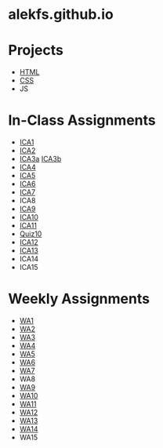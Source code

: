 # alekfs.github.io

# **Projects**
- [HTML](https://alekfs.github.io/html-midterm/page5.html)
- [CSS](https://alekfs.github.io)
- JS
# **In-Class Assignments**
- [ICA1](ica/ICA1_HowtoSearch.pdf)
- [ICA2](ica/ICA2_ExploringDirectoryStructures.pdf)
- [ICA3a](https://alekfs.github.io/ica/ica3/ica3a.html) [ICA3b](https://alekfs.github.io/ica/ica3/ica3b.html)
- [ICA4](https://alekfs.github.io/ica/ica4/ica4.html)
- [ICA5](https://alekfs.github.io/ica/ica5/ica5.html)
- [ICA6](https://alekfs.github.io/ica/ica6/ica6-part1.html)
- [ICA7](https://alekfs.github.io/ica/ica7/ica7.html)
- ICA8
- [ICA9](https://alekfs.github.io/ica/ica9/ica9.html)
- [ICA10](https://alekfs.github.io/ica/ica10/ica10.html)
- [ICA11](https://alekfs.github.io/ica/ica11/ica11.html)
- [Quiz10](https://alekfs.github.io/ica/quiz10.html)
- [ICA12](https://alekfs.github.io/ica/ica12/ica12.html)
- [ICA13](https://alekfs.github.io/ica/ica13/ica13.html)
- ICA14
- ICA15

# **Weekly Assignments**
- [WA1](https://alekfs.github.io/wa/wa1.html)
- [WA2](https://alekfs.github.io/wa/wa2.html)
- [WA3](https://alekfs.github.io/wa/wa3.html)
- [WA4](https://alekfs.github.io/wa/wa4.html)
- [WA5](https://alekfs.github.io/wa/wa5.html)
- [WA6](https://alekfs.github.io/wa/wa6/index.html)
- [WA7](https://alekfs.github.io/wa/wa7/wa7.html)
- WA8
- [WA9](https://alekfs.github.io/wa/wa9/wa9.html)
- [WA10](https://alekfs.github.io/wa/wa10/wa10.html)
- [WA11](https://alekfs.github.io/wa/wa11/wa11.html)
- [WA12](https://alekfs.github.io/wa/wa12/wa12.html)
- [WA13](https://alekfs.github.io/wa/wa13/wa13.html)
- [WA14](https://alekfs.github.io/wa/wa14/wa14.html)
- WA15

